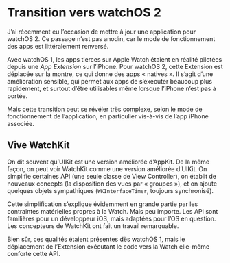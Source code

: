# Transition vers watchOS 2

J’ai récemment eu l’occasion de mettre à jour une application pour watchOS 2. Ce passage n’est pas anodin, car le mode de fonctionnement des apps est littéralement renversé.

Avec watchOS 1, les apps tierces sur Apple Watch étaient en réalité pilotées depuis une _App Extension_ sur l’iPhone. Pour watchOS 2, cette Extension est déplacée sur la montre, ce qui donne des apps « natives ». Il s’agit d’une amélioration sensible, qui permet aux apps de s’executer beaucoup plus rapidement, et surtout d’être utilisables même lorsque l’iPhone n’est pas à portée. 

Mais cette transition peut se révéler très complexe, selon le mode de fonctionnement de l’application, en particulier vis-à-vis de l’app iPhone associée.


## Vive WatchKit

On dit souvent qu’UIKit est une version améliorée d’AppKit. De la même façon, on peut voir WatchKit comme une version améliorée d’UIKit. On simplifie certaines API (une seule classe de View Controller), on établit de nouveaux concepts (la disposition des vues par « groupes »), et on ajoute quelques objets sympathiques (`WKInterfaceTimer`, toujours synchronisé). 

Cette simplification s’explique évidemment en grande partie par les contraintes matérielles propres à la Watch. Mais peu importe. Les API sont familières pour un développeur iOS, mais adaptées pour l’OS en question. Les concepteurs de WatchKit ont fait un travail remarquable.

Bien sûr, ces qualités étaient présentes dès watchOS 1, mais le déplacement de l’Extension exécutant le code vers la Watch elle-même conforte cette API.